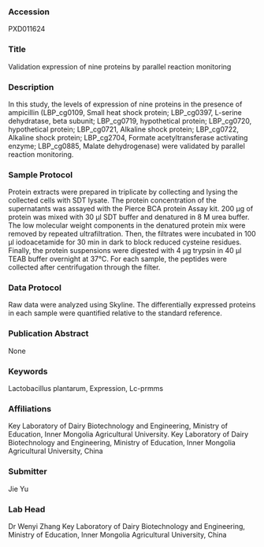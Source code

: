 ### Accession
PXD011624

### Title
Validation expression of nine proteins by parallel reaction monitoring

### Description
In this study, the levels of expression of nine proteins in the presence of ampicillin (LBP_cg0109, Small heat shock protein; LBP_cg0397, L-serine dehydratase, beta subunit; LBP_cg0719, hypothetical protein; LBP_cg0720, hypothetical protein; LBP_cg0721, Alkaline shock protein; LBP_cg0722, Alkaline shock protein; LBP_cg2704, Formate acetyltransferase activating enzyme; LBP_cg0885, Malate dehydrogenase) were validated by parallel reaction monitoring.

### Sample Protocol
Protein extracts were prepared in triplicate by collecting and lysing the collected cells with SDT lysate. The protein concentration of the supernatants was assayed with the Pierce BCA protein Assay kit. 200 µg of protein was mixed with 30 μl SDT buffer and denatured in 8 M urea buffer. The low molecular weight components in the denatured protein mix were removed by repeated ultrafiltration. Then, the filtrates were incubated in 100 μl iodoacetamide for 30 min in dark to block reduced cysteine residues. Finally, the protein suspensions were digested with 4 μg trypsin in 40 μl TEAB buffer overnight at 37°C. For each sample, the peptides were collected after centrifugation through the filter.

### Data Protocol
Raw data were analyzed using Skyline. The differentially expressed proteins in each sample were quantified relative to the standard reference.

### Publication Abstract
None

### Keywords
Lactobacillus plantarum, Expression, Lc-prmms

### Affiliations
Key Laboratory of Dairy Biotechnology and Engineering, Ministry of Education, Inner Mongolia Agricultural University.
Key Laboratory of Dairy Biotechnology and Engineering, Ministry of Education, Inner Mongolia Agricultural University, China

### Submitter
Jie Yu

### Lab Head
Dr Wenyi Zhang
Key Laboratory of Dairy Biotechnology and Engineering, Ministry of Education, Inner Mongolia Agricultural University, China


